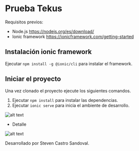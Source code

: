# Prueba Tekus

Requisitos previos:

* Node.js https://nodejs.org/es/download/
* Ionic framework https://ionicframework.com/getting-started

## Instalación ionic framework
Ejecutar `npm install -g @ionic/cli` para instalar el framework.

## Iniciar el proyecto
Una vez clonado el proyecto ejecute los siguientes comandos.

1. Ejecutar `npm install` para instalar las dependencias.
2. Ejecutar `ionic serve` para inicia el ambiente de desarrollo.

![alt text](https://firebasestorage.googleapis.com/v0/b/tekus-ddac1.appspot.com/o/Captura%20de%20Pantalla%202022-02-05%20a%20la(s)%201.53.07%20p.%C2%A0m..png?alt=media&token=9877bacc-b0f2-4a56-9e70-2b14f94c1b04)

* Detalle 

![alt text](https://firebasestorage.googleapis.com/v0/b/tekus-ddac1.appspot.com/o/Captura%20de%20Pantalla%202022-02-05%20a%20la(s)%202.00.54%20p.%C2%A0m..png?alt=media&token=3bf5bcdc-875f-4506-bf1b-d8f454e557f0)

Desarrollado por Steven Castro Sandoval.